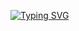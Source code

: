 [![Typing SVG](https://readme-typing-svg.demolab.com?font=Fira+Code&weight=700&size=22&duration=6666&pause=1000&color=247CF6&background=FFFFFF00&vCenter=true&random=false&width=435&lines=lkmsky)](https://git.io/typing-svg)

